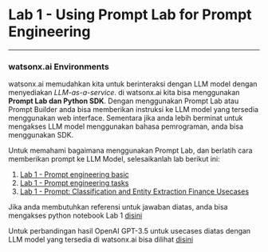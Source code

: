 # Lab 1 - Using Prompt Lab for Prompt Engineering
***

### watsonx.ai Environments

watsonx.ai memudahkan kita untuk berinteraksi dengan LLM model dengan menyediakan _LLM-as-a-service_.
di watsonx.ai kita bisa menggunakan __Prompt Lab dan Python SDK__. Dengan menggunakan Prompt Lab atau Prompt Builder anda bisa memberikan instruksi ke LLM model yang tersedia menggunakan web interface. Sementara jika anda lebih berminat untuk mengakses LLM model menggunakan bahasa pemrograman, anda bisa menggunakan SDK.

Untuk memahami bagaimana menggunakan Prompt Lab, dan berlatih cara memberikan prompt ke LLM Model, selesaikanlah lab berikut ini:
1. [Lab 1 - Prompt engineering basic](https://github.ibm.com/Indonesia-Client-Engineering/watsonx-incubation-program-id/blob/main/Lab%201%20-%20Using%20Prompt%20Lab%20for%20Prompt%20Engineering/Lab%201%20-%20Prompt%20engineering%20basic.ipynb)
2. [Lab 1 - Prompt engineering tasks](https://github.ibm.com/Indonesia-Client-Engineering/watsonx-incubation-program-id/blob/main/Lab%201%20-%20Using%20Prompt%20Lab%20for%20Prompt%20Engineering/Lab%201%20-%20Prompt%20engineering%20tasks.ipynb)
3. [Lab 1 - Prompt: Classification and Entity Extraction Finance Usecases](https://github.ibm.com/Indonesia-Client-Engineering/watsonx-incubation-program-id/blob/main/Lab%201%20-%20Using%20Prompt%20Lab%20for%20Prompt%20Engineering/Lab%201%20-%20Prompt%20-%20Classification%20and%20Entity%20Extraction%20Finance%20Usecases.ipynb)


Jika anda membutuhkan referensi untuk jawaban diatas, anda bisa mengakses python notebook Lab 1 [disini]()

Untuk perbandingan hasil OpenAI GPT-3.5 untuk usecases diatas dengan LLM model yang tersedia di watsonx.ai bisa dilihat [disini]()

